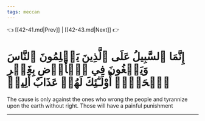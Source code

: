```yaml
---
tags: meccan
---
```


👈 [[42-41.md|Prev]] | [[42-43.md|Next]] 👉

# إِنَّمَا ٱلسَّبِيلُ عَلَى ٱلَّذِينَ يَظۡلِمُونَ ٱلنَّاسَ وَيَبۡغُونَ فِي ٱلۡأَرۡضِ بِغَيۡرِ ٱلۡحَقِّۚ أُوْلَـٰٓئِكَ لَهُمۡ عَذَابٌ أَلِيمٞ

The cause is only against the ones who wrong the people and tyrannize upon the earth without right. Those will have a painful punishment

---

